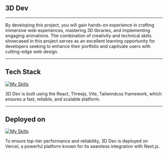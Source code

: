 ## 3D Dev

---

By developing this project, you will gain hands-on experience in crafting immersive web experiences, mastering 3D libraries, and implementing engaging animations. The combination of creativity and technical skills showcased in this project serves as an excellent learning opportunity for developers seeking to enhance their portfolio and captivate users with cutting-edge web design.

---

## Tech Stack

[![My Skills](https://skillicons.dev/icons?i=react,threejs,vite,tailwind)](https://skillicons.dev)

3D Dev is built using the React, Threejs, Vite, Tailwindcss framework, which ensures a fast, reliable, and scalable platform.

---

## Deployed on

[![My Skills](https://skillicons.dev/icons?i=vercel)](https://skillicons.dev)

To ensure top-tier performance and reliability, 3D Dev is deployed on Vercel, a powerful platform known for its seamless integration with Next.js.
